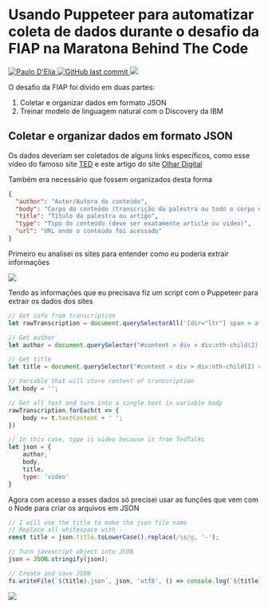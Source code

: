 # Usando Puppeteer para automatizar coleta de dados durante o desafio da FIAP na Maratona Behind The Code

<p>
  <a href="https://www.linkedin.com/in/paulodelia/">
      <img alt="Paulo D'Elia" src="https://img.shields.io/badge/-paulodelia-important?style=flat&logo=Linkedin&logoColor=white" />
   </a>
  <a href="https://github.com/paulohdelia/behind-the-code-fiap-2020/commits/master">
    <img alt="GitHub last commit" src="https://img.shields.io/github/last-commit/paulohdelia/behind-the-code-fiap-2020?color=important">
  </a> 
  <img src="https://img.shields.io/github/languages/count/paulohdelia/behind-the-code-fiap-2020?color=important&style=flat-square">
</p>

O desafio da FIAP foi divido em duas partes:
  1. Coletar e organizar dados em formato JSON
  2. Treinar modelo de linguagem natural com o Discovery da IBM
  
##  Coletar e organizar dados em formato JSON

Os dados deveriam ser coletados de alguns links específicos, como esse vídeo do famoso site [TED](https://www.ted.com/talks/pierre_barreau_how_ai_could_compose_a_personalized_soundtrack_to_your_life/transcript?language=pt-br) e este artigo do site [Olhar Digital](https://olhardigital.com.br/colunistas/wagner_sanchez/post/o_futuro_cada_vez_mais_perto/78972)

Também era necessário que fossem organizados desta forma
```json
{
  "author": "Autor/Autora do conteúdo",
  "body": "Corpo do conteúdo (transcrição da palestra ou todo o corpo de um artigo)",
  "title": "Título da palestra ou artigo",
  "type": "Tipo do conteúdo (deve ser exatamente article ou video)",
  "url": "URL onde o conteúdo foi acessado"
}
```

Primeiro eu analisei os sites para entender como eu poderia extrair informações

![](http://drive.google.com/uc?export=view&id=18mRZVul_7Pjums2D5eMgL2Z1mtnQHlZQ)

Tendo as informações que eu precisava fiz um script com o Puppeteer para extrair os dados dos sites 

```js
// Get info from transcription
let rawTranscription = document.querySelectorAll('[dir="ltr"] span > a');

// Get author
let author = document.querySelector("#content > div > div:nth-child(2) > div.bg\\:gray-ll.c\\:black.p-x\\:2.p-y\\:\\.5.bg\\:white\\@md > div.f\\:\\.9.m-b\\:\\.4.m-t\\:\\.5.d\\:i-b").textContent;

// Get title
let title = document.querySelector("#content > div > div:nth-child(2) > div.bg\\:gray-ll.c\\:black.p-x\\:2.p-y\\:\\.5.bg\\:white\\@md > h1").textContent;

// Variable that will store content of transcription
let body = '';

// Get all text and turn into a single text in variable body
rawTranscription.forEach(t => {
    body += t.textContent + ' ';
})

// In this case, type is video because is from TedTalks
let json = {
    author,
    body,
    title,
    type: 'video'
}
```

Agora com acesso a esses dados só precisei usar as funções que vem com o Node para criar os arquivos em JSON

```js
// I will use the title to make the json file name
// Replace all whitespace with -
const title = json.title.toLowerCase().replace(/\s/g, '-');

// Turn javascript object into JSON
json = JSON.stringify(json);

// Create and save JSON
fs.writeFile(`${title}.json`, json, 'utf8', () => console.log(`${title}.json created`));
```

![](http://drive.google.com/uc?export=view&id=1D4kA-Z0x8C5l_vqnvQMMBhAYjyMfOZrx)
